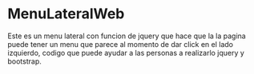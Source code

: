 # MenuLateralWeb
Este es un menu lateral con funcion de jquery que hace que la la pagina puede tener un menu que parece al momento de dar click en el lado izquierdo, codigo  que puede ayudar a las personas a realizarlo jquery y bootstrap.
